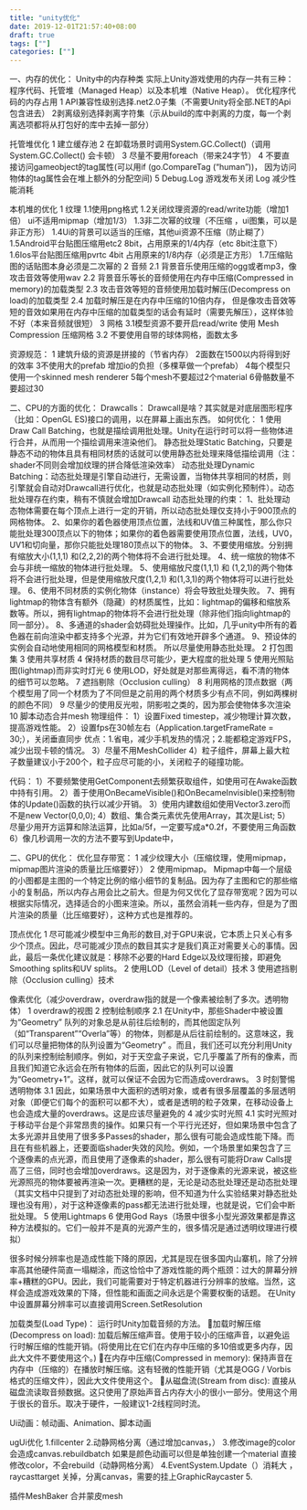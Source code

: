 ```yaml
---
title: "unity优化"
date: 2019-12-01T21:57:40+08:00
draft: true
tags: [""]
categories: [""]
---
```


<!--more-->


一、内存的优化：
Unity中的内存种类
实际上Unity游戏使用的内存一共有三种：程序代码、托管堆（Managed Heap）以及本机堆（Native Heap）。 
优化程序代码的内存占用
1 API兼容性级别选择.net2.0子集（不需要Unity将全部.NET的Api包含进去）
2剥离级别选择剥离字符集（示从build的库中剥离的力度，每一个剥离选项都将从打包好的库中去掉一部分）
 
托管堆优化
1 建立缓存池
2 在卸载场景时调用System.GC.Collect()（调用System.GC.Collect() 会卡顿）
3 尽量不要用foreach（带来24字节）
4 不要直接访问gameobject的tag属性(可以用if (go.CompareTag (“human”))， 因为访问物体的tag属性会在堆上额外的分配空间)
5 Debug.Log 游戏发布关闭 Log 减少性能消耗
 
本机堆的优化
1 纹理
1.1使用png格式
1.2关闭纹理资源的read/write功能（增加1倍） ui不适用mipmap（增加1/3）
1.3非二次幂的纹理（不压缩 ，ui图集，可以是非正方形）
1.4Ui的背景可以适当的压缩，其他ui资源不压缩（防止糊了）
1.5Android平台贴图压缩用etc2 8bit，占用原来的1/4内存（etc 8bit注意下）
1.6Ios平台贴图压缩用pvrtc 4bit 占用原来的1/8内存（必须是正方形）
1.7压缩贴图的话贴图本身必须是二次幂的
2 音频
2.1 背景音乐使用压缩的ogg或者mp3，像攻击音效等使用wav
2.2 背景音乐等长的音频使用在内存中压缩(Compressed in memory)的加载类型
2.3 攻击音效等短的音频使用加载时解压(Decompress on load)的加载类型
2.4 加载时解压是在内存中压缩的10倍内存， 但是像攻击音效等短的音效如果用在内存中压缩的加载类型的话会有延时（需要先解压），这样体验不好（本来音频就很短）
3 网格
3.1模型资源不要开启read/write  使用 Mesh Compression 压缩网格
3.2 不要使用自带的球体网格，面数太多

资源规范：
1	 建筑升级的资源是拼接的（节省内存）
2面数在1500以内将得到好的效率
3不使用大的prefab 增加io的负担（多棵草做一个prefab）
4每个模型只使用一个skinned mesh renderer
5每个mesh不要超过2个material
6骨骼数量不要超过30

二、CPU的方面的优化： 
Drawcalls：
Drawcall是啥？其实就是对底层图形程序（比如：OpenGL ES)接口的调用，以在屏幕上画出东西。
如何优化：
1	使用Draw Call Batching，也就是描绘调用批处理。Unity在运行时可以将一些物体进行合并，从而用一个描绘调用来渲染他们。
静态批处理Static Batching，只要是静态不动的物体且具有相同材质的话就可以使用静态批处理来降低描绘调用（注：shader不同则会增加纹理的拼合降低渲染效率）
动态批处理Dynamic Batching：动态批处理是引擎自动进行，无需设置，当物体共享相同的材质，则引擎就会自动对Drawcall进行优化，也就是动态批处理（如实例化预制件）。动态批处理存在约束，稍有不慎就会增加Drawcall
动态批处理的约束：
1、批处理动态物体需要在每个顶点上进行一定的开销，所以动态批处理仅支持小于900顶点的网格物体。
2、如果你的着色器使用顶点位置，法线和UV值三种属性，那么你只能批处理300顶点以下的物体；如果你的着色器需要使用顶点位置，法线，UV0，UV1和切向量，那你只能批处理180顶点以下的物体。
3、不要使用缩放。分别拥有缩放大小(1,1,1) 和(2,2,2)的两个物体将不会进行批处理。
4、统一缩放的物体不会与非统一缩放的物体进行批处理。
5、使用缩放尺度(1,1,1) 和 (1,2,1)的两个物体将不会进行批处理，但是使用缩放尺度(1,2,1) 和(1,3,1)的两个物体将可以进行批处理。
6、使用不同材质的实例化物体（instance）将会导致批处理失败。
7、拥有lightmap的物体含有额外（隐藏）的材质属性，比如：lightmap的偏移和缩放系数等。所以，拥有lightmap的物体将不会进行批处理（除非他们指向lightmap的同一部分）。
8、多通道的shader会妨碍批处理操作。比如，几乎unity中所有的着色器在前向渲染中都支持多个光源，并为它们有效地开辟多个通道。
9、预设体的实例会自动地使用相同的网格模型和材质。
所以尽量使用静态批处理。
2	打包图集
3	使用共享材质
4	保持材质的数目尽可能少，更大程度的批处理
5	使用光照贴图(lightmap)而非实时灯光
6	使用LOD，好处就是对那些离得远，看不清的物体的细节可以忽略。
7	遮挡剔除（Occlusion culling）
8	利用网格的顶点数据（两个模型用了同一个材质为了不同但是之前用的两个材质多少有点不同，例如两棵树的颜色不同）
9	尽量少的使用反光啦，阴影啦之类的，因为那会使物体多次渲染
10  脚本动态合并mesh
物理组件：
1）设置Fixed timestep，减少物理计算次数，提高游戏性能。
2）设置fps在30帧左右（Application.targetFrameRate = 30;），关闭垂直同步 
优点：1.省电，减少手机发热的情况；2.能都稳定游戏FPS，减少出现卡顿的情况。
3）尽量不用MeshCollider
4）粒子组件，屏幕上最大粒子数量建议小于200个，粒子应尽可能的小，关闭粒子的碰撞功能。
  
代码：
1）不要频繁使用GetComponent去频繁获取组件，如使用可在Awake函数中持有引用。
2）善于使用OnBecameVisible()和OnBecameInvisible()来控制物体的Update()函数的执行以减少开销。
3）使用内建数组如使用Vector3.zero而不是new Vector(0,0,0);
4）数组、集合类元素优先使用Array，其次是List;
5）尽量少用开方运算和除法运算，比如a/5f，一定要写成a*0.2f，不要使用三角函数
6）像几秒调用一次的方法不要写到Update中，

二、GPU的优化：
优化显存带宽：
1	减少纹理大小（压缩纹理，使用mipmap，mipmap图片渲染的质量比压缩要好））
2	使用mipmap。
Mipmap中每一个层级的小图都是主图的一个特定比例的缩小细节的复制品。因为存了主图和它的那些缩小的复制品，所以内存占用会比之前大。但是为何又优化了显存带宽呢？因为可以根据实际情况，选择适合的小图来渲染。所以，虽然会消耗一些内存，但是为了图片渲染的质量（比压缩要好），这种方式也是推荐的。

顶点优化
1 尽可能减少模型中三角形的数目,对于GPU来说，它本质上只关心有多少个顶点。因此，尽可能减少顶点的数目其实才是我们真正对需要关心的事情。因此，最后一条优化建议就是：移除不必要的Hard Edge以及纹理衔接，即避免Smoothing splits和UV splits。
2 使用LOD（Level of detail）技术
3 使用遮挡剔除（Occlusion culling）技术

像素优化（减少overdraw，overdraw指的就是一个像素被绘制了多次。透明物体）
1 overdraw的视图
2 控制绘制顺序
2.1 在Unity中，那些Shader中被设置为“Geometry” 队列的对象总是从前往后绘制的，而其他固定队列（如“Transparent”“Overla”等）的物体，则都是从后往前绘制的。这意味这，我们可以尽量把物体的队列设置为“Geometry” 。而且，我们还可以充分利用Unity的队列来控制绘制顺序。例如，对于天空盒子来说，它几乎覆盖了所有的像素，而且我们知道它永远会在所有物体的后面，因此它的队列可以设置为“Geometry+1”。这样，就可以保证不会因为它而造成overdraws。
3 时刻警惕透明物体
3.1 因此，如果场景中大面积的透明对象，或者有很多层覆盖的多层透明对象（即便它们每个的面积可以都不大），或者是透明的粒子效果，在移动设备上也会造成大量的overdraws。这是应该尽量避免的
4 减少实时光照
4.1 实时光照对于移动平台是个非常昂贵的操作。如果只有一个平行光还好，但如果场景中包含了太多光源并且使用了很多多Passes的shader，那么很有可能会造成性能下降。而且在有些机器上，还要面临shader失效的风险。例如，一个场景里如果包含了三个逐像素的点光源，而且使用了逐像素的shader，那么很有可能将Draw Calls提高了三倍，同时也会增加overdraws。这是因为，对于逐像素的光源来说，被这些光源照亮的物体要被再渲染一次。更糟糕的是，无论是动态批处理还是动态批处理（其实文档中只提到了对动态批处理的影响，但不知道为什么实验结果对静态批处理也没有用），对于这种逐像素的pass都无法进行批处理，也就是说，它们会中断批处理。
5 使用Lightmaps
6 使用God Rays（场景中很多小型光源效果都是靠这种方法模拟的。它们一般并不是真的光源产生的，很多情况是通过透明纹理进行模拟）











很多时候分辨率也是造成性能下降的原因，尤其是现在很多国内山寨机，除了分辨率高其他硬件简直一塌糊涂，而这恰恰中了游戏性能的两个瓶颈：过大的屏幕分辨率+糟糕的GPU。因此，我们可能需要对于特定机器进行分辨率的放缩。当然，这样会造成游戏效果的下降，但性能和画面之间永远是个需要权衡的话题。
在Unity中设置屏幕分辨率可以直接调用Screen.SetResolution


加载类型(Load Type)： 运行时Unity加载音频的方法。
加载时解压缩(Decompress on load): 加载后解压缩声音。使用于较小的压缩声音，以避免运行时解压缩的性能开销。(将使用比在它们在内存中压缩的多10倍或更多内存，因此大文件不要使用这个。)
在内存中压缩(Compressed in memory): 保持声音在内存中（压缩的）在播放时解压缩。这有轻微的性能开销（尤其是OGG / Vorbis格式的压缩文件），因此大文件使用这个。
从磁盘流(Stream from disc): 直接从磁盘流读取音频数据。这只使用了原始声音占内存大小的很小一部分。使用这个用于很长的音乐。取决于硬件，一般建议1-2线程同时流。

Ui动画：帧动画、Animation、脚本动画



ugUi优化
1.fillcenter
2.动静网格分离（通过增加canvas，）
3.修改image的color会造成canvas.rebuildbatch  如果是颜色动画可以但是单独创建一个material 直接修改color，不会rebuild（动静网格分离）
4.EventSystem.Update（）消耗大  ，raycasttarget 关掉，分离canvas，需要的挂上GraphicRaycaster
5.


插件MeshBaker 合并蒙皮mesh